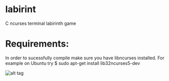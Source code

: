 # labirint
C ncurses terminal labirinth game

# Requirements:
In order to sucessfully compile make sure you have libncurses installed.
For example on Ubuntu try $ sudo apt-get install lib32ncurses5-dev


![alt tag](http://andrejvitez.com/share/labirint_screenshot.png)
